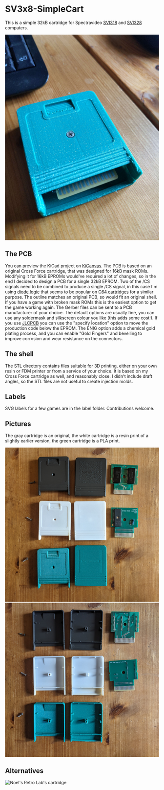 # SV3x8-SimpleCart
This is a simple 32kB cartridge for Spectravideo [SVI318](https://en.wikipedia.org/wiki/SV-318) and [SVI328](https://en.wikipedia.org/wiki/SV-328) computers.

![Example Cartridge Assembled](pics/cartridge.jpg)

## The PCB
You can preview the KiCad project on [KiCanvas](https://kicanvas.org/?github=https%3A%2F%2Fgithub.com%2FJensRestemeier%2FSV3x8-SimpleCart%2Ftree%2Fmain%2FKiCad).
The PCB is based on an original Cross Force cartridge, that was designed for 16kB mask ROMs. Modifying it for 16kB EPROMs would've required a lot of changes, so in the end I decided to design a PCB for a single 32kB EPROM. Two of the /CS signals need to be combined to produce a single /CS signal, in this case I'm using [diode logic](https://en.wikipedia.org/wiki/Diode_logic) that seems to be popular on [C64 cartridges](https://github.com/bwack/Versa64Cart) for a similar purpose. The outline matches an original PCB, so would fit an original shell. If you have a game with broken mask ROMs this is the easiest option to get the game working again.
The Gerber files can be sent to a PCB manufacturer of your choice. The default options are usually fine, you can use any soldermask and silkscreen colour you like (this adds some cost!). If you use [JLCPCB](https://jlcpcb.com/) you can use the "specify location" option to move the production code below the EPROM.
The ENIG option adds a chemical gold plating process, and you can enable "Gold Fingers" and bevelling to improve corrosion and wear resistance on the connectors.

## The shell
The STL directory contains files suitable for 3D printing, either on your own resin or FDM printer or from a service of your choice. It is based on my Cross Force cartridge as well, and reasonably close. I didn't include draft angles, so the STL files are not useful to create injection molds.

## Labels
SVG labels for a few games are in the label folder. Contributions welcome.

## Pictures
The gray cartridge is an original, the white cartridge is a resin print of a slightly earlier version, the green cartridge is a PLA print.

![Example Cartridge Outside](pics/outside.jpg)
![Example Cartridge Inside](pics/inside.jpg)

## Alternatives

![Noel's Retro Lab's cartridge](https://github.com/llopis/SVI328-ROM-Cartridge)
